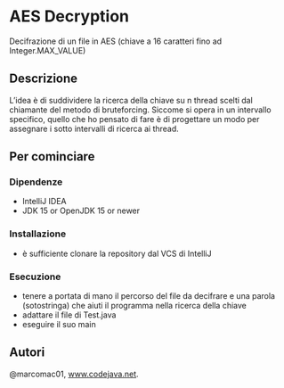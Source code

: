 # AES Decryption

Decifrazione di un file in AES (chiave a 16 caratteri fino ad Integer.MAX_VALUE)

## Descrizione

L’idea è di suddividere la ricerca della chiave su n thread scelti dal chiamante del metodo di bruteforcing. 
Siccome si opera in un intervallo specifico, quello che ho pensato di fare è di progettare un modo per assegnare i sotto intervalli di ricerca ai thread.

## Per cominciare

### Dipendenze

* IntelliJ IDEA
* JDK 15 or OpenJDK 15 or newer

### Installazione

* è sufficiente clonare la repository dal VCS di IntelliJ

### Esecuzione

* tenere a portata di mano il percorso del file da decifrare e una parola (sotostringa) che aiuti il programma nella ricerca della chiave
* adattare il file di Test.java
* eseguire il suo main

## Autori

@marcomac01,
www.codejava.net.
